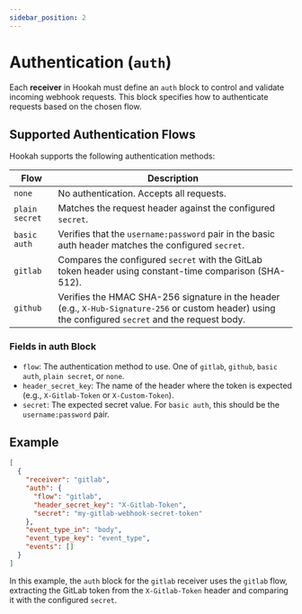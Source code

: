 ```yaml
---
sidebar_position: 2
---
```


# Authentication (`auth`)

Each **receiver** in Hookah must define an `auth` block to control and validate incoming webhook requests. This block
specifies how to authenticate requests based on the chosen flow.

## Supported Authentication Flows

Hookah supports the following authentication methods:

| Flow           | Description                                                                                                                                          |
|----------------|------------------------------------------------------------------------------------------------------------------------------------------------------|
| `none`         | No authentication. Accepts all requests.                                                                                                             |
| `plain secret` | Matches the request header against the configured `secret`.                                                                                          |
| `basic auth`   | Verifies that the `username:password` pair in the basic auth header matches the configured `secret`.                                                 |
| `gitlab`       | Compares the configured `secret` with the GitLab token header using constant-time comparison (SHA-512).                                              |
| `github`       | Verifies the HMAC SHA-256 signature in the header (e.g., `X-Hub-Signature-256` or custom header) using the configured `secret` and the request body. |

### Fields in auth Block

- `flow`: The authentication method to use. One of `gitlab`, `github`, `basic auth`, `plain secret`, or `none`.
- `header_secret_key`: The name of the header where the token is expected (e.g., `X-Gitlab-Token` or `X-Custom-Token`).
- `secret`: The expected secret value. For `basic auth`, this should be the `username:password` pair.

## Example

```json
[
  {
    "receiver": "gitlab",
    "auth": {
      "flow": "gitlab",
      "header_secret_key": "X-Gitlab-Token",
      "secret": "my-gitlab-webhook-secret-token"
    },
    "event_type_in": "body",
    "event_type_key": "event_type",
    "events": []
  }
]
```

In this example, the `auth` block for the `gitlab` receiver uses the `gitlab` flow, extracting the GitLab token from the
`X-Gitlab-Token` header and comparing it with the configured `secret`.

